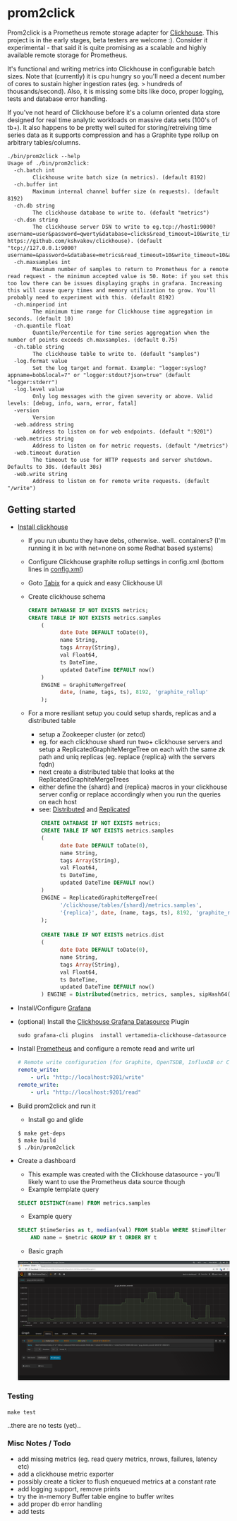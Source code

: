 # prom2click

Prom2click is a Prometheus remote storage adapter for [Clickhouse](https://clickhouse.yandex/). This project is in the early stages, beta testers are welcome :). Consider it experimental - that said it is quite promising as a scalable and highly available remote storage for Prometheus.

It's functional and writing metrics into Clickhouse in configurable batch sizes. Note that (currently) it is cpu hungry so you'll need a decent number of cores to sustain higher ingestion rates (eg. > hundreds of thousands/second). Also, it is missing some bits like doco, proper logging, tests and database error handling.

If you've not heard of Clickhouse before it's a column oriented data store designed for real time analytic workloads on massive data sets (100's of tb+). It also happens to be pretty well suited for storing/retreiving time series data as it supports compression and has a Graphite type rollup on arbitrary tables/columns.


```console
./bin/prom2click --help
Usage of ./bin/prom2click:
  -ch.batch int
        Clickhouse write batch size (n metrics). (default 8192)
  -ch.buffer int
        Maximum internal channel buffer size (n requests). (default 8192)
  -ch.db string
        The clickhouse database to write to. (default "metrics")
  -ch.dsn string
        The clickhouse server DSN to write to eg.tcp://host1:9000?username=user&password=qwerty&database=clicks&read_timeout=10&write_timeout=20&alt_hosts=host2:9000,host3:9000(see https://github.com/kshvakov/clickhouse). (default "tcp://127.0.0.1:9000?username=&password=&database=metrics&read_timeout=10&write_timeout=10&alt_hosts=")
  -ch.maxsamples int
        Maximum number of samples to return to Prometheus for a remote read request - the minimum accepted value is 50. Note: if you set this too low there can be issues displaying graphs in grafana. Increasing this will cause query times and memory utilization to grow. You'll probably need to experiment with this. (default 8192)
  -ch.minperiod int
        The minimum time range for Clickhouse time aggregation in seconds. (default 10)
  -ch.quantile float
        Quantile/Percentile for time series aggregation when the number of points exceeds ch.maxsamples. (default 0.75)
  -ch.table string
        The clickhouse table to write to. (default "samples")
  -log.format value
        Set the log target and format. Example: "logger:syslog?appname=bob&local=7" or "logger:stdout?json=true" (default "logger:stderr")
  -log.level value
        Only log messages with the given severity or above. Valid levels: [debug, info, warn, error, fatal]
  -version
        Version
  -web.address string
        Address to listen on for web endpoints. (default ":9201")
  -web.metrics string
        Address to listen on for metric requests. (default "/metrics")
  -web.timeout duration
        The timeout to use for HTTP requests and server shutdown. Defaults to 30s. (default 30s)
  -web.write string
        Address to listen on for remote write requests. (default "/write")
```

## Getting started

* [Install clickhouse](https://clickhouse.yandex/)
    * If you run ubuntu they have debs, otherwise.. well.. containers? (I'm running it in lxc with net=none on some Redhat based systems)

    * Configure Clickhouse graphite rollup settings in config.xml (bottom lines in [config.xml](https://github.com/s4z/prom2click/blob/master/config.xml))

    * Goto [Tabix](http://ui.tabix.io/) for a quick and easy Clickhouse UI

    * Create clickhouse schema
        ```sql
        CREATE DATABASE IF NOT EXISTS metrics;
        CREATE TABLE IF NOT EXISTS metrics.samples
            (
                  date Date DEFAULT toDate(0),
                  name String,
                  tags Array(String),
                  val Float64,
                  ts DateTime,
                  updated DateTime DEFAULT now()
            )
            ENGINE = GraphiteMergeTree(
                  date, (name, tags, ts), 8192, 'graphite_rollup'
            );
        ```
    * For a more resiliant setup you could setup shards, replicas and a distributed table
        * setup a Zookeeper cluster (or zetcd)
        * eg. for each clickhouse shard run two+ clickhouse servers and setup a ReplicatedGraphiteMergeTree on each with the same zk path and uniq replicas (eg. replace {replica} with the servers fqdn)
        * next create a distributed table that looks at the ReplicatedGraphiteMergeTrees
        * either define the {shard} and {replica} macros in your clickhouse server config or replace accordingly when you run the queries on each host
        * see: [Distributed](https://clickhouse.yandex/docs/en/table_engines/distributed.html) and [Replicated](https://clickhouse.yandex/docs/en/table_engines/replication.html)
    	```sql
            CREATE DATABASE IF NOT EXISTS metrics;
            CREATE TABLE IF NOT EXISTS metrics.samples
            (
                  date Date DEFAULT toDate(0),
                  name String,
                  tags Array(String),
                  val Float64,
                  ts DateTime,
                  updated DateTime DEFAULT now()
            )
            ENGINE = ReplicatedGraphiteMergeTree(
                  '/clickhouse/tables/{shard}/metrics.samples',
                  '{replica}', date, (name, tags, ts), 8192, 'graphite_rollup'
            );

            CREATE TABLE IF NOT EXISTS metrics.dist
            (
                  date Date DEFAULT toDate(0),
                  name String,
                  tags Array(String),
                  val Float64,
                  ts DateTime,
                  updated DateTime DEFAULT now()
            ) ENGINE = Distributed(metrics, metrics, samples, sipHash64(name));
        ```

* Install/Configure [Grafana](https://grafana.com/)
* (optional) Install the [Clickhouse Grafana Datasource](https://github.com/Vertamedia/clickhouse-grafana) Plugin
     ```console
    sudo grafana-cli plugins  install vertamedia-clickhouse-datasource
     ```
* Install [Prometheus](https://prometheus.io/) and configure a remote read and write url
    ```yaml
    # Remote write configuration (for Graphite, OpenTSDB, InfluxDB or Clickhouse).
    remote_write:
        - url: "http://localhost:9201/write"
    remote_write:
        - url: "http://localhost:9201/read"

    ```
* Build prom2click and run it
    * Install go and glide

    ```console
    $ make get-deps
    $ make build
    $ ./bin/prom2click
    ```

* Create a dashboard
    * This example was created with the Clickhouse datasource - you'll likely want to use the Prometheus data source though
    * Example template query 
    ```sql
    SELECT DISTINCT(name) FROM metrics.samples
    ```
    * Example query
    ```sql
    SELECT $timeSeries as t, median(val) FROM $table WHERE $timeFilter
        AND name = $metric GROUP BY t ORDER BY t
    ```
    * Basic graph

    ![Alt text](./img/screen1.png "Dashboard Screen" )

### Testing

``make test``

..there are no tests (yet)..


### Misc Notes / Todo

* add missing metrics (eg. read query metrics, nrows, failures, latency etc)
* add a clickhouse metric exporter
* possibly create a ticker to flush enqueued metrics at a constant rate
* add logging support, remove prints
* try the in-memory Buffer table engine to buffer writes
* add proper db error handling
* add tests
